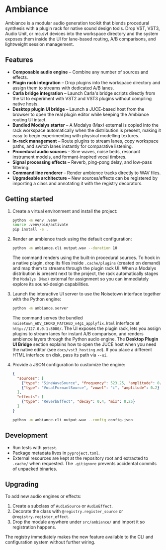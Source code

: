 # Ambiance

Ambiance is a modular audio generation toolkit that blends procedural synthesis with
a plugin rack for native sound design tools. Drop VST, VST3, Audio Unit, or mc.svt
devices into the workspace directory and the system exposes them inside the UI for
lane-based routing, A/B comparisons, and lightweight session management.

## Features

- **Composable audio engine** – Combine any number of sources and effects.
- **Plugin rack integration** – Drop plugins into the workspace directory and assign
  them to streams with dedicated A/B lanes.
- **Carla bridge integration** – Launch Carla's bridge scripts directly from the UI
  to experiment with VST2 and VST3 plugins without compiling native hosts.
- **Desktop plugin UI bridge** – Launch a JUCE-based host from the browser to open
  the real plugin editor while keeping the Ambiance routing UI intact.
- **Bundled Modalys starter** – A Modalys (Max) external is copied into the rack
  workspace automatically when the distribution is present, making it easy to begin
  experimenting with physical modelling textures.
- **In-rack management** – Route plugins to stream lanes, copy workspace paths, and
  switch lanes instantly for comparative listening.
- **Procedural audio sources** – Sine waves, noise beds, resonant instrument models,
  and formant-inspired vocal timbres.
- **Signal processing effects** – Reverb, ping-pong delay, and low-pass filtering.
- **Command line renderer** – Render ambience tracks directly to WAV files.
- **Upgradeable architecture** – New sources/effects can be registered by importing a
  class and annotating it with the registry decorators.

## Getting started

1. Create a virtual environment and install the project:

   ```bash
   python -m venv .venv
   source .venv/bin/activate
   pip install -e .
   ```

2. Render an ambience track using the default configuration:

   ```bash
   python -m ambiance.cli output.wav --duration 10
   ```

   The command renders using the built-in procedural sources. To hook in a native
   plugin, drop its files inside `.cache/plugins` (created on demand) and map them to
   streams through the plugin rack UI. When a Modalys distribution is present next to
   the project, the rack automatically stages the `Modalys (Max)` external for
   assignment so you can immediately explore its sound-design capabilities.

3. Launch the interactive UI server to use the Noisetown interface together with the
   Python engine:

   ```bash
   python -m ambiance.server
   ```

   The command serves the bundled `noisetown_ADV_CHORD_PATCHED_v4g1_applyfix.html`
   interface at `http://127.0.0.1:8000/`. The UI exposes the plugin rack, lets you
   assign plugins to stream lanes for instant A/B comparison, and renders ambience
   layers through the Python audio engine. The **Desktop Plugin UI Bridge** section
   explains how to open the JUCE host when you need the native editor (see
   `docs/vst3_hosting.md`). If you place a different HTML interface on disk, pass its
   path via `--ui`.

4. Provide a JSON configuration to customize the engine:

   ```json
   {
     "sources": [
       {"type": "SineWaveSource", "frequency": 523.25, "amplitude": 0.15},
       {"type": "VocalFormantSource", "vowel": "i", "amplitude": 0.2}
     ],
     "effects": [
       {"type": "ReverbEffect", "decay": 0.4, "mix": 0.25}
     ]
   }
   ```

   ```bash
   python -m ambiance.cli output.wav --config config.json
   ```

## Development

- Run tests with `pytest`.
- Package metadata lives in `pyproject.toml`.
- External resources are kept at the repository root and extracted to `.cache/` when
  requested. The `.gitignore` prevents accidental commits of unpacked binaries.

## Upgrading

To add new audio engines or effects:

1. Create a subclass of `AudioSource` or `AudioEffect`.
2. Decorate the class with `@registry.register_source` or `@registry.register_effect`.
3. Drop the module anywhere under `src/ambiance/` and import it so registration happens.

The registry immediately makes the new feature available to the CLI and configuration
system without further wiring.
